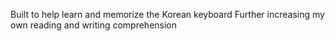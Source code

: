 Built to help learn and memorize the Korean keyboard
Further increasing my own reading and writing comprehension
